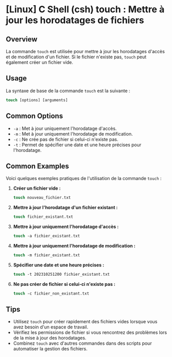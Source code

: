 # [Linux] C Shell (csh) touch : Mettre à jour les horodatages de fichiers

## Overview
La commande `touch` est utilisée pour mettre à jour les horodatages d'accès et de modification d'un fichier. Si le fichier n'existe pas, `touch` peut également créer un fichier vide.

## Usage
La syntaxe de base de la commande `touch` est la suivante :

```csh
touch [options] [arguments]
```

## Common Options
- `-a` : Met à jour uniquement l'horodatage d'accès.
- `-m` : Met à jour uniquement l'horodatage de modification.
- `-c` : Ne crée pas de fichier si celui-ci n'existe pas.
- `-t` : Permet de spécifier une date et une heure précises pour l'horodatage.

## Common Examples
Voici quelques exemples pratiques de l'utilisation de la commande `touch` :

1. **Créer un fichier vide :**
   ```csh
   touch nouveau_fichier.txt
   ```

2. **Mettre à jour l'horodatage d'un fichier existant :**
   ```csh
   touch fichier_existant.txt
   ```

3. **Mettre à jour uniquement l'horodatage d'accès :**
   ```csh
   touch -a fichier_existant.txt
   ```

4. **Mettre à jour uniquement l'horodatage de modification :**
   ```csh
   touch -m fichier_existant.txt
   ```

5. **Spécifier une date et une heure précises :**
   ```csh
   touch -t 202310251200 fichier_existant.txt
   ```

6. **Ne pas créer de fichier si celui-ci n'existe pas :**
   ```csh
   touch -c fichier_non_existant.txt
   ```

## Tips
- Utilisez `touch` pour créer rapidement des fichiers vides lorsque vous avez besoin d'un espace de travail.
- Vérifiez les permissions de fichier si vous rencontrez des problèmes lors de la mise à jour des horodatages.
- Combinez `touch` avec d'autres commandes dans des scripts pour automatiser la gestion des fichiers.